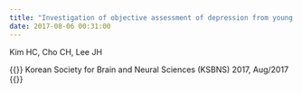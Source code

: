```yaml
---
title: "Investigation of objective assessment of depression from young adults based on brain connectivity features and biological rhythms"
date: 2017-08-06 00:31:00
---
```


Kim HC, Cho CH, Lee JH

{{<format bright-green>}}
Korean Society for Brain and Neural Sciences (KSBNS) 2017, Aug/2017
{{</format>}}

